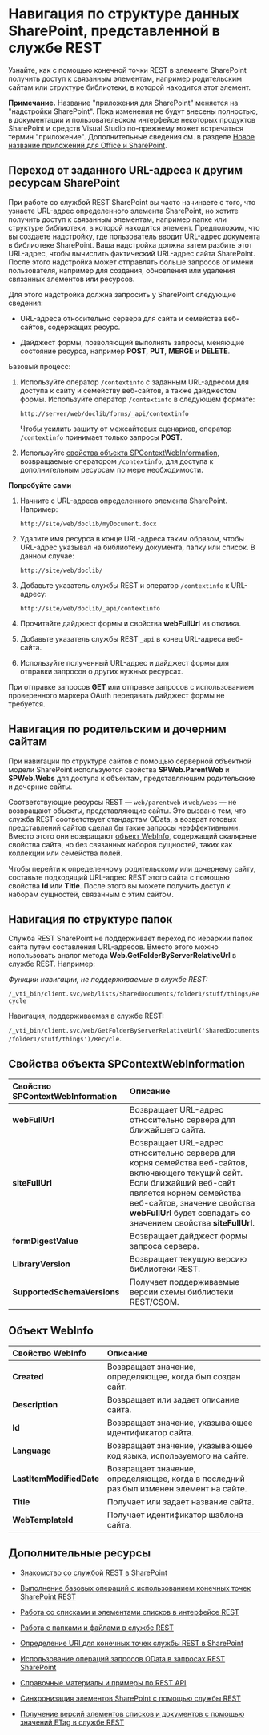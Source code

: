 
# <a name="navigate-the-sharepoint-data-structure-represented-in-the-rest-service"></a>Навигация по структуре данных SharePoint, представленной в службе REST
Узнайте, как с помощью конечной точки REST в элементе SharePoint получить доступ к связанным элементам, например родительским сайтам или структуре библиотеки, в которой находится этот элемент. 
 

 **Примечание.** Название "приложения для SharePoint" меняется на "надстройки SharePoint". Пока изменения не будут внесены полностью, в документации и пользовательском интерфейсе некоторых продуктов SharePoint и средств Visual Studio по-прежнему может встречаться термин "приложение". Дополнительные сведения см. в разделе [Новое название приложений для Office и SharePoint](new-name-for-apps-for-sharepoint#bk_newname).
 


## <a name="navigate-from-a-given-url-to-reach-other-sharepoint-resources"></a>Переход от заданного URL-адреса к другим ресурсам SharePoint

При работе со службой REST SharePoint вы часто начинаете с того, что узнаете URL-адрес определенного элемента SharePoint, но хотите получить доступ к связанным элементам, например папке или структуре библиотеки, в которой находится элемент. Предположим, что вы создаете надстройку, где пользователь вводит URL-адрес документа в библиотеке SharePoint. Ваша надстройка должна затем разбить этот URL-адрес, чтобы вычислить фактический URL-адрес сайта SharePoint. После этого надстройка может отправлять больше запросов от имени пользователя, например для создания, обновления или удаления связанных элементов или ресурсов. 
 

 
Для этого надстройка должна запросить у SharePoint следующие сведения:
 

 

- URL-адреса относительно сервера для сайта и семейства веб-сайтов, содержащих ресурс.
    
 
- Дайджест формы, позволяющий выполнять запросы, меняющие состояние ресурса, например **POST**, **PUT**, **MERGE** и **DELETE**.
    
 
Базовый процесс:
 

 

1. Используйте оператор `/contextinfo` с заданным URL-адресом для доступа к сайту и семейству веб-сайтов, а также дайджестом формы. Используйте оператор `/contextinfo` в следующем формате:
    
     `http://server/web/doclib/forms/_api/contextinfo`
    
    Чтобы усилить защиту от межсайтовых сценариев, оператор `/contextinfo` принимает только запросы **POST**.
    
 
2. Используйте [свойства объекта SPContextWebInformation](#bk_props), возвращаемые оператором `/contextinfo`, для доступа к дополнительным ресурсам по мере необходимости.
    
 
 **Попробуйте сами**
 

 

1. Начните с URL-адреса определенного элемента SharePoint. Например:
    
     `http://site/web/doclib/myDocument.docx`
    
 
2. Удалите имя ресурса в конце URL-адреса таким образом, чтобы URL-адрес указывал на библиотеку документа, папку или список. В данном случае:
    
     `http://site/web/doclib/`
    
 
3. Добавьте указатель службы REST и оператор `/contextinfo` к URL-адресу:
    
     `http://site/web/doclib/_api/contextinfo`
    
 
4. Прочитайте дайджест формы и свойства **webFullUrl** из отклика.
    
 
5. Добавьте указатель службы REST `_api` в конец URL-адреса веб-сайта.
    
 
6. Используйте полученный URL-адрес и дайджест формы для отправки запросов о других нужных ресурсах.
    
 
При отправке запросов **GET** или отправке запросов с использованием проверенного маркера OAuth передавать дайджест формы не требуется.
 

 

## <a name="navigate-parent-and-child-sites"></a>Навигация по родительским и дочерним сайтам
<a name="bk_sites"> </a>

 При навигации по структуре сайтов с помощью серверной объектной модели SharePoint используются свойства **SPWeb.ParentWeb** и **SPWeb.Webs** для доступа к объектам, представляющим родительские и дочерние сайты.
 

 
Соответствующие ресурсы REST — `web/parentweb` и `web/webs` — не возвращают объекты, представляющие сайты. Это вызвано тем, что служба REST соответствует стандартам OData, а возврат готовых представлений сайтов сделал бы такие запросы неэффективными. Вместо этого они возвращают [объект WebInfo](#bk_webinfo), содержащий скалярные свойства сайта, но без связанных наборов сущностей, таких как коллекции или семейства полей.
 

 
Чтобы перейти к определенному родительскому или дочернему сайту, составьте подходящий URL-адрес REST этого сайта с помощью свойства **Id** или **Title**. После этого вы можете получить доступ к наборам сущностей, связанным с этим сайтом.
 

 

## <a name="navigating-folder-structure"></a>Навигация по структуре папок
<a name="bk_folders"> </a>

 Служба REST SharePoint не поддерживает переход по иерархии папок сайта путем составления URL-адресов. Вместо этого можно использовать аналог метода **Web.GetFolderByServerRelativeUrl** в службе REST. Например:
 

 
 *Функции навигации, не поддерживаемые в службе REST:* 
 

 
 `/_vti_bin/client.svc/web/lists/SharedDocuments/folder1/stuff/things/Recycle`
 

 
Навигация, поддерживаемая в службе REST: 
 

 
 `/_vti_bin/client.svc/web/GetFolderByServerRelativeUrl('SharedDocuments/folder1/stuff/things')/Recycle`.
 

 

## <a name="spcontextwebinformation-object-properties"></a>Свойства объекта SPContextWebInformation
<a name="bk_props"> </a>



|**Свойство SPContextWebInformation**|**Описание**|
|:-----|:-----|
|**webFullUrl**|Возвращает URL-адрес относительно сервера для ближайшего сайта.|
|**siteFullUrl**|Возвращает URL-адрес относительно сервера для корня семейства веб-сайтов, включающего текущий сайт. Если ближайший веб-сайт является корнем семейства веб-сайтов, значение свойства **webFullUrl** будет совпадать со значением свойства **siteFullUrl**.|
|**formDigestValue**|Возвращает дайджест формы запроса сервера.|
|**LibraryVersion**|Возвращает текущую версию библиотеки REST.|
|**SupportedSchemaVersions**|Получает поддерживаемые версии схемы библиотеки REST/CSOM.|

## <a name="webinfo-object"></a>Объект WebInfo
<a name="bk_webinfo"> </a>



|**Свойство WebInfo**|**Описание**|
|:-----|:-----|
|**Created**|Возвращает значение, определяющее, когда был создан сайт.|
|**Description**|Возвращает или задает описание сайта.|
|**Id**|Возвращает значение, указывающее идентификатор сайта.|
|**Language**|Возвращает значение, указывающее код языка, используемого на сайте.|
|**LastItemModifiedDate**|Возвращает значение, определяющее, когда в последний раз был изменен элемент на сайте.|
|**Title**|Получает или задает название сайта.|
|**WebTemplateId**|Получает идентификатор шаблона сайта.|

## <a name="additional-resources"></a>Дополнительные ресурсы
<a name="bk_addresources"> </a>


-  [Знакомство со службой REST в SharePoint](get-to-know-the-sharepoint-2013-rest-service)
    
 
-  [Выполнение базовых операций с использованием конечных точек SharePoint REST](complete-basic-operations-using-sharepoint-2013-rest-endpoints)
    
 
-  [Работа со списками и элементами списков в интерфейсе REST](working-with-lists-and-list-items-with-rest)
    
 
-  [Работа с папками и файлами в службе REST](working-with-folders-and-files-with-rest)
    
 
-  [Определение URI для конечных точек службы REST в SharePoint](determine-sharepoint-rest-service-endpoint-uris)
    
 
-  [Использование операций запросов OData в запросах REST SharePoint](use-odata-query-operations-in-sharepoint-rest-requests)
    
 
-  [Справочные материалы и примеры по REST API](http://msdn.microsoft.com/library/rest-api-reference-and-samples%28Office.15%29.aspx)
    
 
-  [Синхронизация элементов SharePoint с помощью службы REST](synchronize-sharepoint-items-using-the-rest-service)
    
 
-  [Получение версий элементов списков и документов с помощью значений ETag в службе REST](http://msdn.microsoft.com/library/5f7e0579-46b7-44ab-b3b4-cdbc622dcd98%28Office.15%29.aspx)
    
 

 

 

